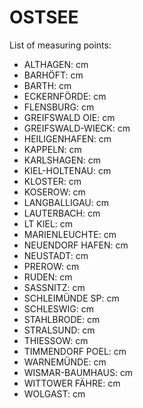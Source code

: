 # OSTSEE

List of measuring points:

* ALTHAGEN: <Value topic="rivers/pegel-online/OSTSEE/ALTHAGEN/measurementValue"/> cm
* BARHÖFT: <Value topic="rivers/pegel-online/OSTSEE/BARHÖFT/measurementValue"/> cm
* BARTH: <Value topic="rivers/pegel-online/OSTSEE/BARTH/measurementValue"/> cm
* ECKERNFÖRDE: <Value topic="rivers/pegel-online/OSTSEE/ECKERNFÖRDE/measurementValue"/> cm
* FLENSBURG: <Value topic="rivers/pegel-online/OSTSEE/FLENSBURG/measurementValue"/> cm
* GREIFSWALD OIE: <Value topic="rivers/pegel-online/OSTSEE/GREIFSWALD_OIE/measurementValue"/> cm
* GREIFSWALD-WIECK: <Value topic="rivers/pegel-online/OSTSEE/GREIFSWALD-WIECK/measurementValue"/> cm
* HEILIGENHAFEN: <Value topic="rivers/pegel-online/OSTSEE/HEILIGENHAFEN/measurementValue"/> cm
* KAPPELN: <Value topic="rivers/pegel-online/OSTSEE/KAPPELN/measurementValue"/> cm
* KARLSHAGEN: <Value topic="rivers/pegel-online/OSTSEE/KARLSHAGEN/measurementValue"/> cm
* KIEL-HOLTENAU: <Value topic="rivers/pegel-online/OSTSEE/KIEL-HOLTENAU/measurementValue"/> cm
* KLOSTER: <Value topic="rivers/pegel-online/OSTSEE/KLOSTER/measurementValue"/> cm
* KOSEROW: <Value topic="rivers/pegel-online/OSTSEE/KOSEROW/measurementValue"/> cm
* LANGBALLIGAU: <Value topic="rivers/pegel-online/OSTSEE/LANGBALLIGAU/measurementValue"/> cm
* LAUTERBACH: <Value topic="rivers/pegel-online/OSTSEE/LAUTERBACH/measurementValue"/> cm
* LT KIEL: <Value topic="rivers/pegel-online/OSTSEE/LT_KIEL/measurementValue"/> cm
* MARIENLEUCHTE: <Value topic="rivers/pegel-online/OSTSEE/MARIENLEUCHTE/measurementValue"/> cm
* NEUENDORF HAFEN: <Value topic="rivers/pegel-online/OSTSEE/NEUENDORF_HAFEN/measurementValue"/> cm
* NEUSTADT: <Value topic="rivers/pegel-online/OSTSEE/NEUSTADT/measurementValue"/> cm
* PREROW: <Value topic="rivers/pegel-online/OSTSEE/Prerow/measurementValue"/> cm
* RUDEN: <Value topic="rivers/pegel-online/OSTSEE/RUDEN/measurementValue"/> cm
* SASSNITZ: <Value topic="rivers/pegel-online/OSTSEE/SASSNITZ/measurementValue"/> cm
* SCHLEIMÜNDE SP: <Value topic="rivers/pegel-online/OSTSEE/SCHLEIMÜNDE_SP/measurementValue"/> cm
* SCHLESWIG: <Value topic="rivers/pegel-online/OSTSEE/SCHLESWIG/measurementValue"/> cm
* STAHLBRODE: <Value topic="rivers/pegel-online/OSTSEE/STAHLBRODE/measurementValue"/> cm
* STRALSUND: <Value topic="rivers/pegel-online/OSTSEE/STRALSUND/measurementValue"/> cm
* THIESSOW: <Value topic="rivers/pegel-online/OSTSEE/THIESSOW/measurementValue"/> cm
* TIMMENDORF POEL: <Value topic="rivers/pegel-online/OSTSEE/TIMMENDORF_POEL/measurementValue"/> cm
* WARNEMÜNDE: <Value topic="rivers/pegel-online/OSTSEE/WARNEMÜNDE/measurementValue"/> cm
* WISMAR-BAUMHAUS: <Value topic="rivers/pegel-online/OSTSEE/WISMAR-BAUMHAUS/measurementValue"/> cm
* WITTOWER FÄHRE: <Value topic="rivers/pegel-online/OSTSEE/WITTOWER_FÄHRE/measurementValue"/> cm
* WOLGAST: <Value topic="rivers/pegel-online/OSTSEE/WOLGAST/measurementValue"/> cm

